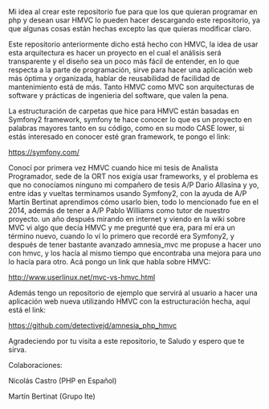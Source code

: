 Mi idea al crear este repositorio fue para que los que quieran programar en php y desean 
usar HMVC lo pueden hacer descargando este repositorio, ya que algunas cosas están hechas
excepto las que quieras modificar claro.

Este repositorio anteriormente dicho está hecho con HMVC, la idea de usar esta arquitectura
es hacer un proyecto en el cual el análisis será transparente y el diseño sea un poco más
fácil de entender, en lo que respecta a la parte de programación, sirve para hacer una
aplicación web más óptima y organizada, hablar de reusabilidad de facilidad de mantenimiento
está de más.
Tanto HMVC como MVC son arquitecturas de software y prácticas de ingenieria del software,
que valen la pena.

La estructuración de carpetas que hice para HMVC están basadas en Symfony2 framework, symfony
te hace conocer lo que es un proyecto en palabras mayores tanto en su código, como en su 
modo CASE lower, si estás interesado en conocer esté gran framework, te pongo el link:

https://symfony.com/

Conocí por primera vez HMVC cuando hice mi tesis de Analista Programador, sede de la ORT nos
exigía usar frameworks, y el problema es que no conocíamos ninguno mi compañero de tesis
A/P Dario Allasina y yo, entre idas y vueltas terminamos usando Symfony2, con la ayuda de
A/P Martín Bertinat aprendimos cómo usarlo bien, todo lo mencionado fue en el 2014, además
de tener a A/P Pablo Williams como tutor de nuestro proyecto.
un año después mirando en internet y viendo en la wiki sobre MVC vi algo que decía HMVC y
me pregunté que era, para mí era un término nuevo, cuando lo ví lo primero que recordé
era Symfony2, y después de tener bastante avanzado amnesia_mvc me propuse a hacer uno
con hmvc, y los hacía al mismo tiempo que encontraba una mejora para uno lo hacía para
otro.
Acá pongo un link que habla sobre HMVC:

http://www.userlinux.net/mvc-vs-hmvc.html

Además tengo un repositorio de ejemplo que servirá al usuario a hacer una aplicación web
nueva utilizando HMVC con la estructuración hecha, aquí está el link:

https://github.com/detectivejd/amnesia_php_hmvc

Agradeciendo por tu visita a este repositorio, te Saludo y espero que te sirva.

Colaboraciones:

Nicolás Castro (PHP en Español)

Martín Bertinat (Grupo Ite)
